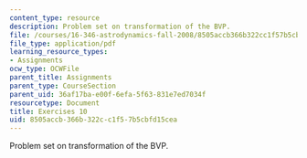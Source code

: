 ```yaml
---
content_type: resource
description: Problem set on transformation of the BVP.
file: /courses/16-346-astrodynamics-fall-2008/8505accb366b322cc1f57b5cbfd15cea_ex_10.pdf
file_type: application/pdf
learning_resource_types:
- Assignments
ocw_type: OCWFile
parent_title: Assignments
parent_type: CourseSection
parent_uid: 36af17ba-e00f-6efa-5f63-831e7ed7034f
resourcetype: Document
title: Exercises 10
uid: 8505accb-366b-322c-c1f5-7b5cbfd15cea
---
```

Problem set on transformation of the BVP.